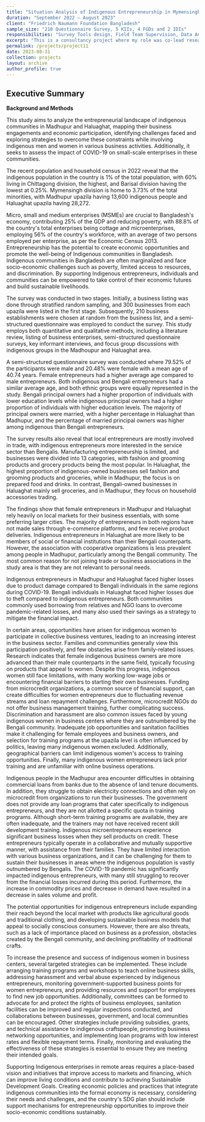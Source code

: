 ```yaml
---
title: "Situation Analysis of Indigenous Entrepreneurship in Mymensingh"
duration: "September 2022 – August 2023"
client: "Friedrich Naumann Foundation Bangladesh"
sample_size: "210 Questionnaire Survey, 5 KIIs, 4 FGDs and 2 IDIs"
responsibilities: "Survey Tools design, Field Team Supervision, Data Analysis, and Report writing."
excerpt: "This is a consultancy project where my role was co-lead researcher"
permalink: /projects/project11
date: 2023-08-31
collection: projects
layout: archive
author_profile: true
---
```

## Executive Summary

**Background and Methods** 

This study aims to analyze the entrepreneurial landscape of indigenous communities in Madhupur and Haluaghat, mapping their business engagements and economic participation, identifying challenges faced and exploring strategies to overcome these constraints while involving indigenous men and women in various business activities. Additionally, it seeks to assess the impact of COVID-19 on small-scale enterprises in these communities. 

The recent population and household census in 2022 reveal that the indigenous population in the country is 1% of the total population, with 60% living in Chittagong division, the highest, and Barisal division having the lowest at 0.25%. Mymensingh division is home to 3.73% of the total minorities, with Madhupur upazila having 13,600 indigenous people and Haluaghat upazila having 28,272.

Micro, small and medium enterprises (MSMEs) are crucial to Bangladesh's economy, contributing 25% of the GDP and reducing poverty, with 88.8% of the country's total enterprises being cottage and microenterprises, employing 56% of the country's workforce, with an average of two persons employed per enterprise, as per the Economic Census 2013. Entrepreneurship has the potential to create economic opportunities and promote the well-being of Indigenous communities in Bangladesh. Indigenous communities in Bangladesh are often marginalized and face socio-economic challenges such as poverty, limited access to resources, and discrimination. By supporting Indigenous entrepreneurs, individuals and communities can be empowered to take control of their economic futures and build sustainable livelihoods.

The survey was conducted in two stages. Initially, a business listing was done through stratified random sampling, and 300 businesses from each upazila were listed in the first stage. Subsequently, 210 business establishments were chosen at random from the business list, and a semi-structured questionnaire was employed to conduct the survey. This study employs both quantitative and qualitative methods, including a literature review, listing of business enterprises, semi-structured questionnaire surveys, key informant interviews, and focus group discussions with indigenous groups in the Madhoupur and Haluaghat area.

A semi-structured questionnaire survey was conducted where 79.52% of the participants were male and 20.48% were female with a mean age of 40.74 years. Female entrepreneurs had a higher average age compared to male entrepreneurs. Both indigenous and Bengali entrepreneurs had a similar average age, and both ethnic groups were equally represented in the study. Bengali principal owners had a higher proportion of individuals with lower education levels while indigenous principal owners had a higher proportion of individuals with higher education levels. The majority of principal owners were married, with a higher percentage in Haluaghat than Madhupur, and the percentage of married principal owners was higher among indigenous than Bengali entrepreneurs.

The survey results also reveal that local entrepreneurs are mostly involved in trade, with indigenous entrepreneurs more interested in the service sector than Bengalis. Manufacturing entrepreneurship is limited, and businesses were divided into 13 categories, with fashion and grooming products and grocery products being the most popular. In Haluaghat, the highest proportion of indigenous-owned businesses sell fashion and grooming products and groceries, while in Madhupur, the focus is on prepared food and drinks. In contrast, Bengali-owned businesses in Haluaghat mainly sell groceries, and in Madhupur, they focus on household accessories trading.

The findings show that female entrepreneurs in Madhupur and Haluaghat rely heavily on local markets for their business essentials, with some preferring larger cities. The majority of entrepreneurs in both regions have not made sales through e-commerce platforms, and few receive product deliveries. Indigenous entrepreneurs in Haluaghat are more likely to be members of social or financial institutions than their Bengali counterparts. However, the association with cooperative organizations is less prevalent among people in Madhupur, particularly among the Bengali community. The most common reason for not joining trade or business associations in the study area is that they are not relevant to personal needs. 

Indigenous entrepreneurs in Madhupur and Haluaghat faced higher losses due to product damage compared to Bengali individuals in the same regions during COVID-19. Bengali individuals in Haluaghat faced higher losses due to theft compared to indigenous entrepreneurs. Both communities commonly used borrowing from relatives and NGO loans to overcome pandemic-related losses, and many also used their savings as a strategy to mitigate the financial impact.

In certain areas, opportunities have arisen for indigenous women to participate in collective business ventures, leading to an increasing interest in the business sector. Families and communities generally view this participation positively, and few obstacles arise from family-related issues. Research indicates that female indigenous business owners are more advanced than their male counterparts in the same field, typically focusing on products that appeal to women. Despite this progress, indigenous women still face limitations, with many working low-wage jobs or encountering financial barriers to starting their own businesses. Funding from microcredit organizations, a common source of financial support, can create difficulties for women entrepreneurs due to fluctuating revenue streams and loan repayment challenges. Furthermore, microcredit NGOs do not offer business management training, further complicating success. Discrimination and harassment are also common issues faced by young indigenous women in business centers where they are outnumbered by the Bengali community. Inadequate job opportunities and sanitation facilities make it challenging for female employees and business owners, and selection for training programs at the upazila level is often influenced by politics, leaving many indigenous women excluded. Additionally, geographical barriers can limit indigenous women's access to training opportunities. Finally, many indigenous women entrepreneurs lack prior training and are unfamiliar with online business operations.

Indigenous people in the Madhupur area encounter difficulties in obtaining commercial loans from banks due to the absence of land tenure documents. In addition, they struggle to obtain electricity connections and often rely on microcredit from organizations to run their businesses. The government does not provide any loan programs that cater specifically to indigenous entrepreneurs, and they are not allotted a specific quota in training programs. Although short-term training programs are available, they are often inadequate, and the trainers may not have received recent skill development training. Indigenous microentrepreneurs experience significant business losses when they sell products on credit. These entrepreneurs typically operate in a collaborative and mutually supportive manner, with assistance from their families. They have limited interaction with various business organizations, and it can be challenging for them to sustain their businesses in areas where the indigenous population is vastly outnumbered by Bengalis. The COVID-19 pandemic has significantly impacted indigenous entrepreneurs, with many still struggling to recover from the financial losses incurred during this period. Furthermore, the increase in commodity prices and decrease in demand have resulted in a decrease in sales volume and profit.

The potential opportunities for indigenous entrepreneurs include expanding their reach beyond the local market with products like agricultural goods and traditional clothing, and developing sustainable business models that appeal to socially conscious consumers. However, there are also threats, such as a lack of importance placed on business as a profession, obstacles created by the Bengali community, and declining profitability of traditional crafts. 

To increase the presence and success of indigenous women in business centers, several targeted strategies can be implemented. These include arranging training programs and workshops to teach online business skills, addressing harassment and verbal abuse experienced by indigenous entrepreneurs, monitoring government-supported business points for women entrepreneurs, and providing resources and support for employees to find new job opportunities. Additionally, committees can be formed to advocate for and protect the rights of business employees, sanitation facilities can be improved and regular inspections conducted, and collaborations between businesses, government, and local communities can be encouraged. Other strategies include providing subsidies, grants, and technical assistance to indigenous craftspeople, promoting business networking opportunities, and implementing loan programs with low interest rates and flexible repayment terms. Finally, monitoring and evaluating the effectiveness of these strategies is essential to ensure they are meeting their intended goals.

Supporting Indigenous enterprises in remote areas requires a place-based vision and initiatives that improve access to markets and financing, which can improve living conditions and contribute to achieving Sustainable Development Goals. Creating economic policies and practices that integrate indigenous communities into the formal economy is necessary, considering their needs and challenges, and the country's SDG plan should include support mechanisms for entrepreneurship opportunities to improve their socio-economic conditions sustainably.
